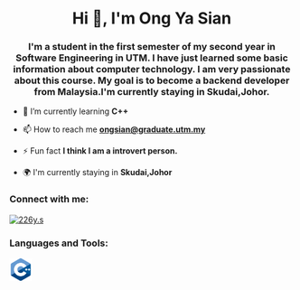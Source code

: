 <h1 align="center">Hi 👋, I'm Ong Ya Sian</h1>
<h3 align="center">I'm a student in the first semester of my second year in Software Engineering in UTM. I have just learned some basic information about computer technology. I am very passionate about this course. My goal is to become a backend developer from Malaysia.I'm currently staying in Skudai,Johor.</h3>

- 🌱 I’m currently learning **C++**

- 📫 How to reach me **ongsian@graduate.utm.my**

- ⚡ Fun fact **I think I am a introvert person.**

-  🌍 I'm currently staying in **Skudai,Johor**

<h3 align="left">Connect with me:</h3>
<p align="left">
<a href="https://instagram.com/226y.s" target="blank"><img align="center" src="https://raw.githubusercontent.com/rahuldkjain/github-profile-readme-generator/master/src/images/icons/Social/instagram.svg" alt="226y.s" height="30" width="40" /></a>
</p>

<h3 align="left">Languages and Tools:</h3>
<p align="left"> <a href="https://www.w3schools.com/cpp/" target="_blank" rel="noreferrer"> <img src="https://raw.githubusercontent.com/devicons/devicon/master/icons/cplusplus/cplusplus-original.svg" alt="cplusplus" width="40" height="40"/> </a> </p>


